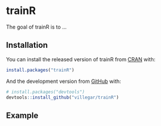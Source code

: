 
<!-- README.md is generated from README.Rmd. Please edit that file -->

# trainR

<!-- badges: start -->

<!-- badges: end -->

The goal of trainR is to …

## Installation

You can install the released version of trainR from
[CRAN](https://CRAN.R-project.org) with:

``` r
install.packages("trainR")
```

And the development version from [GitHub](https://github.com/) with:

``` r
# install.packages("devtools")
devtools::install_github("villegar/trainR")
```

## Example
